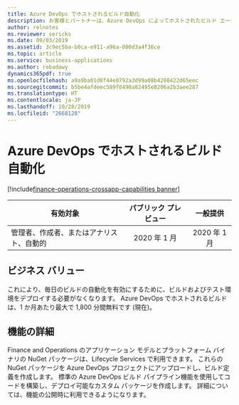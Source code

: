 ```yaml
---
title: Azure DevOps でホストされるビルド自動化
description: お客様とパートナーは、Azure DevOps によってホストされたビルド エージェントを使用して、Finance and Operations のカスタム コードのビルドを自動化できます。
author: relnotes
ms.reviewer: sericks
ms.date: 09/03/2019
ms.assetid: 3c9ec5ba-b0ca-e911-a96a-000d3a4f36ce
ms.topic: article
ms.service: business-applications
ms.author: robadawy
dynamics365pdf: true
ms.openlocfilehash: a9a9ba01d8f44e0792a3d99a08b4288422d65eec
ms.sourcegitcommit: b5be4afdeec589f0490a82495e8206a2b3aee287
ms.translationtype: HT
ms.contentlocale: ja-JP
ms.lasthandoff: 10/28/2019
ms.locfileid: "2668128"
---
```

# <a name="build-automation-hosted-in-azure-devops"></a>Azure DevOps でホストされるビルド自動化
[!include[finance-operations-crossapp-capabilities banner](../includes/finance-operations-crossapp-capabilities.md)]

| 有効対象    |  パブリック プレビュー | 一般提供 | 
| ---------- | :----------: |:----------: |
|管理者、作成者、またはアナリスト、自動的|2020 年 1 月| 2020 年 1 月|


## <a name="business-value"></a>ビジネス バリュー
<!-- bv start -->
これにより、毎日のビルドの自動化を有効にするために、ビルドおよびテスト環境をデプロイする必要がなくなります。 Azure DevOps でホストされるビルドは、1 か月あたり最大で 1,800 分間無料です (現在)。
<!-- bv end -->



## <a name="feature-details"></a>機能の詳細
<!--feature detail start -->
Finance and Operations のアプリケーション モデルとプラットフォーム バイナリの NuGet パッケージは、Lifecycle Services で利用できます。 これらの NuGet パッケージを Azure DevOps プロジェクトにアップロードし、ビルド定義を作成します。 標準の Azure DevOps ビルド パイプライン機能を使用してコードを構築し、デプロイ可能なカスタム パッケージを作成します。 詳細については、機能の公開時に利用できるようになります。
<!--feature detail end -->









